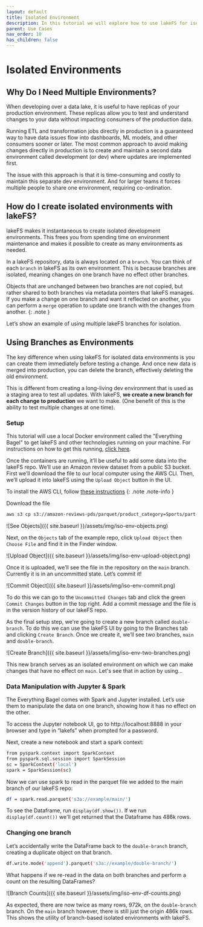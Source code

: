 ```yaml
---
layout: default 
title: Isolated Environment
description: In this tutorial we will explore how to use lakeFS for isolated dev environments.
parent: Use Cases
nav_order: 10
has_children: false
---
```


# Isolated Environments

## Why Do I Need Multiple Environments?

When developing over a data lake, it is useful to have replicas of your production environment. These replicas allow you to test and understand changes to your data without impacting consumers of the production data.

Running ETL and transformation jobs directly in production is a guaranteed way to have data issues flow into dashboards, ML models, and other consumers sooner or later. The most common approach to avoid making changes directly in production is to create and maintain a second data environment called development (or dev) where updates are implemented first. 

The issue with this approach is that it is time-consuming and costly to maintain this separate dev environment. And for larger teams it forces multiple people to share one environment, requiring co-ordination.

## How do I create isolated environments with lakeFS?

lakeFS makes it instantaneous to create isolated development environments. This frees you from spending time on environment maintenance  and makes it possible to create as many environments as needed.

In a lakeFS repository, data is always located on a `branch`. You can think of each `branch` in lakeFS as its own environment. This is because branches are isolated, meaning changes on one branch have no effect other branches.

Objects that are unchanged between two branches are not copied, but rather shared to both branches via metadata pointers that lakeFS manages. If you make a change on one branch and want it reflected on another, you can perform a `merge` operation to update one branch with the changes from another.
{: .note }

Let’s show an example of using multiple lakeFS branches for isolation.
 

## Using Branches as Environments

The key difference when using lakeFS for isolated data environments is you can create them immediately before testing a change. And once new data is merged into production, you can delete the branch, effectively deleting the old environment.

This is different from creating a long-living dev environment that is used as a staging area to test all updates. With lakeFS, **we create a new branch for each change to production** we want to make. (One benefit of this is the ability to test multiple changes at one time).


### Setup

This tutorial will use a local Docker environment called the "Everything Bagel" to get lakeFS and other technologies running on your machine. For instructions on how to get this running, [click here](../quickstart/index.md#lakefs-docker-everything-bagel).

Once the containers are running, it’ll be useful to add some data into the lakeFS repo. We’ll use an Amazon review dataset from a public S3 bucket. First we’ll download the file to our local computer using the AWS CLI. Then, we’ll upload it into lakeFS using the `Upload Object` button in the UI.

To install the AWS CLI, follow [these instructions](https://docs.aws.amazon.com/cli/latest/userguide/getting-started-install.html)
{: .note .note-info }

Download the file
```bash
aws s3 cp s3://amazon-reviews-pds/parquet/product_category=Sports/part-00000-495c48e6-96d6-4650-aa65-3c36a3516ddd.c000.snappy.parquet $HOME/
```

![See Objects]({{ site.baseurl }}/assets/img/iso-env-objects.png)

Next, on the `Objects` tab of the example repo, click `Upload Object` then `Choose File` and find it in the Finder window.

![Upload Object]({{ site.baseurl }}/assets/img/iso-env-upload-object.png)

Once it is uploaded, we’ll see the file in the repository on the `main` branch. Currently it is in an uncommitted state. Let’s commit it!

![Commit Object]({{ site.baseurl }}/assets/img/iso-env-commit.png)

To do this we can go to the `Uncommitted Changes` tab and click the green `Commit Changes` button in the top right. Add a commit message and the file is in the version history of our lakeFS repo.

As the final setup step, we're going to create a new branch called `double-branch`. To do this we can use the lakeFS UI by going to the Branches tab and clicking `Create Branch`. Once we create it, we’ll see two branches, `main` and `double-branch`.

![Create Branch]({{ site.baseurl }}/assets/img/iso-env-two-branches.png)

This new branch serves as an isolated environment on which we can make changes that have no effect on `main`. Let's see that in action by using...

### Data Manipulation with Jupyter & Spark

The Everything Bagel comes with Spark and Jupyter installed. Let’s use them to manipulate the data on one branch, showing how it has no effect on the other.

To access the Jupyter notebook UI, go to http://localhost:8888 in your browser and type in “lakefs” when prompted for a password. 

Next, create a new notebook and start a spark context:

```bash
from pyspark.context import SparkContext
from pyspark.sql.session import SparkSession
sc = SparkContext('local')
spark = SparkSession(sc)
```

Now we can use spark to read in the parquet file we added to the main branch of our lakeFS repo:

```bash
df = spark.read.parquet('s3a://example/main/')
```

To see the Dataframe, run `display(df.show())`. If we run `display(df.count())` we'll get returned that the Dataframe has 486k rows.


### Changing one branch

Let’s accidentally write the DataFrame back to the `double-branch` branch, creating a duplicate object on that branch.

```bash
df.write.mode('append').parquet('s3a://example/double-branch/')
```

What happens if we re-read in the data on both branches and perform a count on the resulting DataFrames?

![Branch Counts]({{ site.baseurl }}/assets/img/iso-env-df-counts.png)

As expected, there are now twice as many rows, 972k, on the `double-branch` branch. On the `main` branch however, there is still just the origin 486k rows. This shows the utility of branch-based isolated environments with lakeFS.

